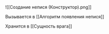 ![[Создание непися (Конструктор).png]]

Вызывается в 
[[Алгоритм появления непися]]

Хранится в
[[Сущность врага]]